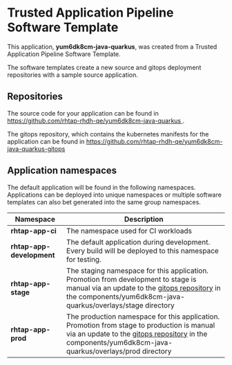 # Trusted Application Pipeline Software Template

This application, **yum6dk8cm-java-quarkus**, was created from a Trusted Application Pipeline Software Template.

The software templates create a new source and gitops deployment repositories with a sample source application. 

## Repositories

The source code for your application can be found in [https://github.com/rhtap-rhdh-qe/yum6dk8cm-java-quarkus ](https://github.com/rhtap-rhdh-qe/yum6dk8cm-java-quarkus ).
 
The gitops repository, which contains the kubernetes manifests for the application can be found in 
[https://github.com/rhtap-rhdh-qe/yum6dk8cm-java-quarkus-gitops ](https://github.com/rhtap-rhdh-qe/yum6dk8cm-java-quarkus-gitops ) 

## Application namespaces 

The default application will be found in the following namespaces. Applications can be deployed into unique namespaces or multiple software templates can also bet generated into the same group namespaces.  

|  Namespace   |  Description   |  
| -------- | -------- |
| **rhtap-app-ci** | The namespace used for CI workloads |
| **rhtap-app-development** | The default application during development. Every build will be deployed to this namespace for testing. |
| **rhtap-app-stage** | The staging namespace for this application. Promotion from development to stage is manual via an update to the [gitops repository](https://github.com/rhtap-rhdh-qe/yum6dk8cm-java-quarkus-gitops ) in the components/yum6dk8cm-java-quarkus/overlays/stage directory |
| **rhtap-app-prod** | The production namespace for this application. Promotion from stage to production is manual via an update to the [gitops repository](https://github.com/rhtap-rhdh-qe/yum6dk8cm-java-quarkus-gitops ) in the components/yum6dk8cm-java-quarkus/overlays/prod directory |